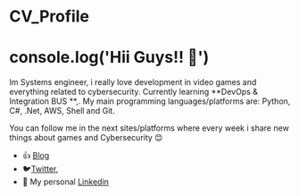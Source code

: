 # CV_Profile
# console.log('Hii Guys!! 👋')
Im Systems engineer, i really love development in video games and everything related to cybersecurity. Currently learning **DevOps & Integration BUS **,. My main programming languages/platforms are: Python, C#, .Net, AWS, Shell and Git.

You can follow me in the next sites/platforms where every week i share new things about games and Cybersecurity 😊
- 👍 [Blog](https://ciberseguridad-y-mas-cosas.blogspot.com)
- 🐦[Twitter](https://www.twitter.com/This_JD23 "Twitter profile"), 
- 💼 My personal [Linkedin](https://www.linkedin.com/in/juan-diego-borda-lombana23")
